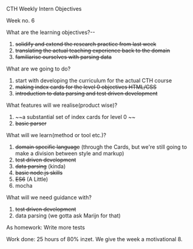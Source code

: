 CTH Weekly Intern Objectives

Week no. 6

What are the learning objectives?--

1. ~~solidify and extend the research practice from last week~~
2. ~~translating the actual teaching experience back to the domain~~
3. ~~familiarise ourselves with parsing data~~

What are we going to do?

1. start with developing the curriculum for the actual CTH course
2. ~~making index cards for the level 0 objectives HTML/CSS~~
3. ~~introduction to data parsing and test driven development~~

What features will we realise(product wise)?

1. ~~a substantial set of index cards for level 0 ~~
2. ~~basic parser~~

What will we learn(method or tool etc.)?

1. ~~domain specific language~~ (through the Cards, but we're still going to make a division between style and markup)
2. ~~test driven development~~
3. ~~data parsing~~ (kinda)
4. ~~basic node.js skills~~
5. ~~ES6~~ (A Little)
6. mocha

What will we need guidance with?

1. ~~test driven development~~
2. data parsing (we gotta ask Marijn for that)

As homework:
Write more tests

Work done: 25 hours of 80% inzet. We give the week a motivational 8.

